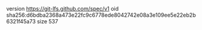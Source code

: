version https://git-lfs.github.com/spec/v1
oid sha256:d6bdba2368a473e22fc9c6778ede8042742e08a3e109ee5e22eb2b6321f45a73
size 537
